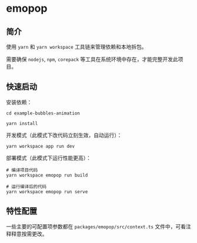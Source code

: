 # emopop

## 简介

使用 `yarn` 和 `yarn workspace` 工具链来管理依赖和本地拆包。

需要确保 `nodejs`, `npm`, `corepack` 等工具在系统环境中存在，才能完整开发此项目。

## 快速启动

安装依赖：

```shell
cd example-bubbles-animation

yarn install
```

开发模式（此模式下改代码立刻生效，自动运行）：

```shell
yarn workspace app run dev
```

部署模式（此模式下运行性能更高）：

```shell
# 编译项目代码
yarn workspace emopop run build

# 运行编译后的代码
yarn workspace emopop run serve
```


## 特性配置

一些主要的可配置项参数都在 `packages/emopop/src/context.ts` 文件中，可看注释释意按需更改。